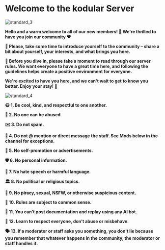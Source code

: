 # Welcome to the kodular  Server


![standard_3](https://github.com/RiadDeveloper/Follow-the-rules/assets/147613731/e281f9ca-90e6-49c7-854f-050b7089ba51)




**Hello and a warm welcome to all of our new members! 👋 We're thrilled to have you join our community ❤️**

**🤝 Please, take some time to introduce yourself to the community – share a bit about yourself, your interests, and what brings you here.**

**📜 Before you dive in, please take a moment to read through our server rules. We want everyone to have a great time here, and following the guidelines helps create a positive environment for everyone.**

**We're excited to have you here, and we can't wait to get to know you better. Enjoy your stay! 🎉**


![standard_4](https://github.com/RiadDeveloper/Follow-the-rules/assets/147613731/8631f4ff-c688-4c46-92d6-99759a31b06b)




**😃 1. Be cool, kind, and respectful to one another.**

**📇 2. No one can be abused**

**✉️ 3. Do not spam.**

**🔔 4. Do not @ mention or direct message the staff. See Mods below in the channel for exceptions.**

**📣 5. No self-promotion or advertisements.**

**🛡️ 6. No personal information.**

**🤬 7. No hate speech or harmful language.**

**🏛️ 8. No political or religious topics.**

**🚨 9. No piracy, sexual, NSFW, or otherwise suspicious content.**

**🤔 10. Rules are subject to common sense.**

**🤖 11. You can't post documentation and replay using any AI bot.**

**💓 12. Learn to respect everyone, don't abuse or misbehave.**

**🗣️ 13. If a moderator or staff asks you something, you don't lie because you remember that whatever happens in the community, the moderator or staff handles it.**


